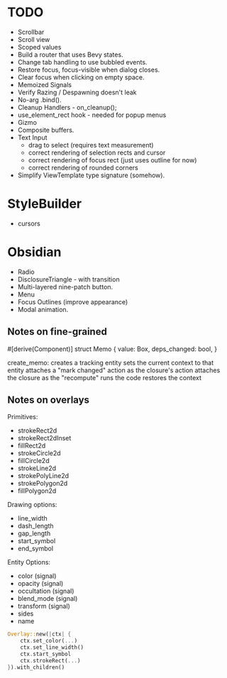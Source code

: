# TODO

- Scrollbar
- Scroll view
- Scoped values
- Build a router that uses Bevy states.
- Change tab handling to use bubbled events.
- Restore focus, focus-visible when dialog closes.
- Clear focus when clicking on empty space.
- Memoized Signals
- Verify Razing / Despawning doesn't leak
- No-arg .bind().
- Cleanup Handlers - on_cleanup();
- use_element_rect hook - needed for popup menus
- Gizmo
- Composite buffers.
- Text Input
  - drag to select (requires text measurement)
  - correct rendering of selection rects and cursor
  - correct rendering of focus rect (just uses outline for now)
  - correct rendering of rounded corners
- Simplify ViewTemplate type signature (somehow).

# StyleBuilder

- cursors

# Obsidian

- Radio
- DisclosureTriangle - with transition
- Multi-layered nine-patch button.
- Menu
- Focus Outlines (improve appearance)
- Modal animation.

## Notes on fine-grained

#[derive(Component)]
struct Memo {
value: Box<dyn Any>,
deps_changed: bool,
}

create_memo:
creates a tracking entity
sets the current context to that entity
attaches a "mark changed" action as the closure's action
attaches the closure as the "recompute"
runs the code
restores the context

## Notes on overlays

Primitives:

- strokeRect2d
- strokeRect2dInset
- fillRect2d
- strokeCircle2d
- fillCircle2d
- strokeLine2d
- strokePolyLine2d
- strokePolygon2d
- fillPolygon2d

Drawing options:

- line_width
- dash_length
- gap_length
- start_symbol
- end_symbol

Entity Options:

- color (signal)
- opacity (signal)
- occultation (signal)
- blend_mode (signal)
- transform (signal)
- sides
- name

```rust
Overlay::new(|ctx| {
    ctx.set_color(...)
    ctx.set_line_width()
    ctx.start_symbol
    ctx.strokeRect(...)
}).with_children()
```
